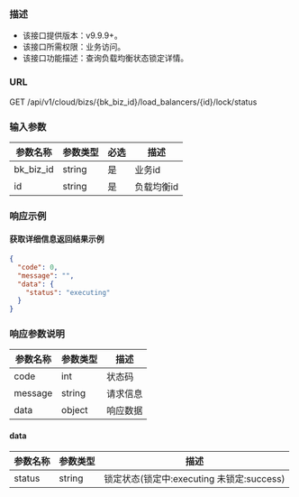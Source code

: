 ### 描述

- 该接口提供版本：v9.9.9+。
- 该接口所需权限：业务访问。
- 该接口功能描述：查询负载均衡状态锁定详情。

### URL

GET /api/v1/cloud/bizs/{bk_biz_id}/load_balancers/{id}/lock/status

### 输入参数

| 参数名称   | 参数类型 | 必选 | 描述       |
|-----------|--------|------|-----------|
| bk_biz_id | string | 是   | 业务id     |
| id        | string | 是   | 负载均衡id  |

### 响应示例

#### 获取详细信息返回结果示例

```json
{
  "code": 0,
  "message": "",
  "data": {
    "status": "executing"
  }
}
```

### 响应参数说明

| 参数名称  | 参数类型  | 描述    |
|---------|----------|---------|
| code    | int      | 状态码   |
| message | string   | 请求信息 |
| data    | object   | 响应数据 |

#### data

| 参数名称  | 参数类型  | 描述                                   |
|---------|----------|----------------------------------------|
| status  | string   | 锁定状态(锁定中:executing 未锁定:success) |

